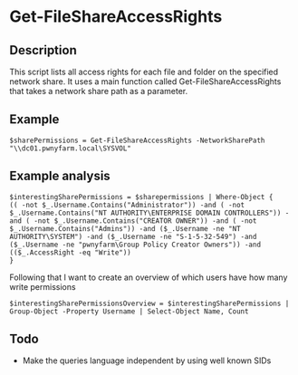 # Get-FileShareAccessRights

## Description
This script lists all access rights for each file and folder on the specified network share. It uses a main function called Get-FileShareAccessRights that takes a network share path as a parameter.

## Example
```
$sharePermissions = Get-FileShareAccessRights -NetworkSharePath "\\dc01.pwnyfarm.local\SYSVOL"
```

## Example analysis
```
$interestingSharePermissions = $sharepermissions | Where-Object {
(( -not $_.Username.Contains("Administrator")) -and ( -not $_.Username.Contains("NT AUTHORITY\ENTERPRISE DOMAIN CONTROLLERS")) -and ( -not $_.Username.Contains("CREATOR OWNER")) -and ( -not $_.Username.Contains("Admins")) -and ($_.Username -ne "NT AUTHORITY\SYSTEM") -and ($_.Username -ne "S-1-5-32-549") -and ($_.Username -ne "pwnyfarm\Group Policy Creator Owners")) -and
(($_.AccessRight -eq "Write"))
}
```

Following that I want to create an overview of which users have how many write permissions

```
$interestingSharePermissionsOverview = $interestingSharePermissions | Group-Object -Property Username | Select-Object Name, Count
```

## Todo
- Make the queries language independent by using well known SIDs
